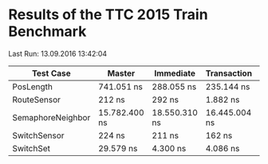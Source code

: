 # Results of the TTC 2015 Train Benchmark

Last Run: 13.09.2016 13:42:04

Test Case|Master|Immediate|Transaction|M→I|M→T|I→T|
---------|------|---------|-----------|---|---|---|
PosLength|741.051 ns|288.055 ns|235.144 ns|2,57x|3,15x|1,23x|
RouteSensor|212 ns|292 ns|1.882 ns|0,73x|0,11x|0,16x|
SemaphoreNeighbor|15.782.400 ns|18.550.310 ns|16.445.004 ns|0,85x|0,96x|1,13x|
SwitchSensor|224 ns|211 ns|162 ns|1,06x|1,38x|1,30x|
SwitchSet|29.579 ns|4.300 ns|4.086 ns|6,88x|7,24x|1,05x|
